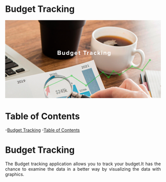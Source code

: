 # Budget Tracking

![Budget Tracking Project Image](./budget-tracking.png)

# Table of Contents

-[Budget Tracking](#budget-tracking)
-[Table of Contents](#table-of-contents)

# Budget Tracking

<p align="justify">The Budget tracking application allows you to track your budget.It has the chance to examine the data in a better way by visualizing the data with graphics.</p>
